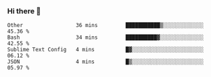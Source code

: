 ### Hi there 👋

<!--START_SECTION:waka-->
```text
Other                 36 mins         ███████████▒░░░░░░░░░░░░░   45.36 % 
Bash                  34 mins         ██████████▓░░░░░░░░░░░░░░   42.55 % 
Sublime Text Config   4 mins          █▓░░░░░░░░░░░░░░░░░░░░░░░   06.12 % 
JSON                  4 mins          █▒░░░░░░░░░░░░░░░░░░░░░░░   05.97 % 
```
<!--END_SECTION:waka-->

<!--
**arlenxuzj/arlenxuzj** is a ✨ _special_ ✨ repository because its `README.md` (this file) appears on your GitHub profile.

Here are some ideas to get you started:

- 🔭 I’m currently working on ...
- 🌱 I’m currently learning ...
- 👯 I’m looking to collaborate on ...
- 🤔 I’m looking for help with ...
- 💬 Ask me about ...
- 📫 How to reach me: ...
- 😄 Pronouns: ...
- ⚡ Fun fact: ...
-->
